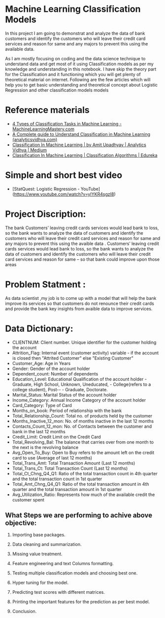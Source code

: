 # Machine Learning Classification Models
In this project I am going to demonstrat and analyze the data of bank customers and identify the customers who will leave their credit card services and reason for same and any majors to prevent this using the available data.

As I am mostly focusing on coding and the data science technique to understand data and get most of it using Classification models as per my knowledge and understanding in this notebook. I have skip the theory part for the Classification and it functioning which you will get plenty of theoretical material on internet.
Following are the few articles which will help you to get basic understanding and theoretical concept about Logistic Regression and other classification models models 

# Reference materials 
- [4 Types of Classification Tasks in Machine Learning - MachineLearningMastery.com](https://machinelearningmastery.com/types-of-classification-in-machine-learning/)
- [A Complete guide to Understand Classification in Machine Learning (analyticsvidhya.com)](https://www.analyticsvidhya.com/blog/2021/09/a-complete-guide-to-understand-classification-in-machine-learning/)
- [Classification In Machine Learning | by Amit Upadhyay | Analytics Vidhya | Medium](https://medium.com/analytics-vidhya/classification-in-machine-learning-ed30753d9461)
- [Classification In Machine Learning | Classification Algorithms | Edureka](https://www.edureka.co/blog/classification-in-machine-learning/)


# Simple and short best video
-  [StatQuest: Logistic Regression - YouTube]
(https://www.youtube.com/watch?v=yIYKR4sgzI8)

# Project Discription:
The bank Customers’ leaving credit cards services would lead bank to loss, so the bank wants to analyze the data of customers and identify the customers who will leave their credit card services and reason for same and any majors to prevent this using the avaible data .
Customers’ leaving credit cards services would lead bank to loss, so the bank wants to analyze the data of customers and identify the customers who will leave their credit card services and reason for same – so that bank could improve upon those areas

# Problem Statment :
As data scientist ,my job is to come up with a model that will help the bank improve its services so that customers do not renounce their credit cards and provide the bank key insights from avaible data to improve services.
# Data Dictionary:
- CLIENTNUM: Client number. Unique identifier for the customer holding the account
- Attrition_Flag: Internal event (customer activity) variable - if the account is closed then "Attrited Customer" else "Existing Customer"
- Customer_Age: Age in Years
- Gender: Gender of the account holder
- Dependent_count: Number of dependents
- Education_Level: Educational Qualification of the account holder - Graduate, High School, Unknown, Uneducated, - College(refers to a college student), Post-- - Graduate, Doctorate.
- Marital_Status: Marital Status of the account holder
- Income_Category: Annual Income Category of the account holder
- Card_Category: Type of Card
- Months_on_book: Period of relationship with the bank
- Total_Relationship_Count: Total no. of products held by the customer
- Months_Inactive_12_mon: No. of months inactive in the last 12 months
- Contacts_Count_12_mon: No. of Contacts between the customer and bank in the last 12 months
- Credit_Limit: Credit Limit on the Credit Card
- Total_Revolving_Bal: The balance that carries over from one month to the next is the revolving balance
- Avg_Open_To_Buy: Open to Buy refers to the amount left on the credit card to use (Average of last 12 months)
- Total_Trans_Amt: Total Transaction Amount (Last 12 months)
- Total_Trans_Ct: Total Transaction Count (Last 12 months)
- Total_Ct_Chng_Q4_Q1: Ratio of the total transaction count in 4th quarter and the total transaction count in 1st quarter
- Total_Amt_Chng_Q4_Q1: Ratio of the total transaction amount in 4th quarter and the total transaction amount in 1st quarter
- Avg_Utilization_Ratio: Represents how much of the available credit the customer spent



## What Steps we are performing  to achive  above objective:

1) Importing base packages.

2) Data cleaning and summarization.

3) Missing value treatment.

4) Feature engineering and text Columns formatting.

6) Testing multiple classification  models and choosing best one.

7) Hyper tuning for the model.

8) Predicting test scores with different matrices.

9) Printing the important features for the prediction as per best model.

10) Conclusion.


